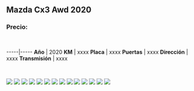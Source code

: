 ## Mazda Cx3 Awd 2020

### Precio:

<p>&nbsp;</p>

-----|-----
**Año** | 2020
**KM** | xxxx
**Placa** | xxxx
**Puertas** | xxxx
**Dirección** | xxxx
**Transmisión** | xxxx


<p>&nbsp;</p>

<img src="images/Mazda Cx3 Awd 2020 - 0.0197.jpg?raw=true"/>
<img src="images/Mazda Cx3 Awd 2020 - 0.0775.jpg?raw=true"/>
<img src="images/Mazda Cx3 Awd 2020 - 0.0949.jpg?raw=true"/>
<img src="images/Mazda Cx3 Awd 2020 - 0.1321.jpg?raw=true"/>
<img src="images/Mazda Cx3 Awd 2020 - 0.1703.jpg?raw=true"/>
<img src="images/Mazda Cx3 Awd 2020 - 0.2909.jpg?raw=true"/>
<img src="images/Mazda Cx3 Awd 2020 - 0.3583.jpg?raw=true"/>
<img src="images/Mazda Cx3 Awd 2020 - 0.4536.jpg?raw=true"/>
<img src="images/Mazda Cx3 Awd 2020 - 0.5028.jpg?raw=true"/>
<img src="images/Mazda Cx3 Awd 2020 - 0.7174.jpg?raw=true"/>
<img src="images/Mazda Cx3 Awd 2020 - 0.7345.jpg?raw=true"/>
<img src="images/Mazda Cx3 Awd 2020 - 0.8236.jpg?raw=true"/>
<img src="images/Mazda Cx3 Awd 2020 - 0.8985.jpg?raw=true"/>
<img src="images/Mazda Cx3 Awd 2020 - 0.9459.jpg?raw=true"/>



